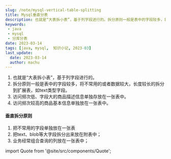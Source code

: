 ```yaml
---
slug: /note/mysql-vertical-table-splitting
title: Mysql垂直分表
description: 也就是“大表拆小表”，基于列字段进行的。拆分原则一般是表中的字段较多，将不常用的或者数据较大，长度较长的拆分到扩展表，如text类型字段。
keywords:
 - java
 - mysql
 - 分库分表
date: 2023-03-14
tags: [java, mysql,  知识小记, 2023-03]
last_update:
  date: 2023-03-14
  author: machu
---
```


1. 也就是“大表拆小表”，基于列字段进行的。
2. 拆分原则一般是表中的字段较多，将不常用的或者数据较大，长度较长的拆分到扩展表，如text类型字段。
3. 访问频次低、字段大的商品描述信息单独存放在一张表中。
4. 访问频次较高的商品基本信息单独放在一张表中。


#### 垂直拆分原则
1. 把不常用的字段单独放在一张表
2. 把text、blob等大字段拆分出来放在附表中；
3. 业务经常组合查询的列放在一张表中；




import Quote from '@site/src/components/Quote';

> <Quote></Quote>
